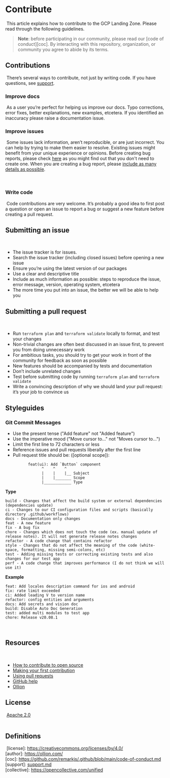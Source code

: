 # Contribute
​
This article explains how to contribute to the GCP Landing Zone.
Please read through the following guidelines.
​
> **Note**: before participating in our community, please read our
> [code of conduct][coc].
> By interacting with this repository, organization, or community you agree to
> abide by its terms.
​
## Contributions
​
There’s several ways to contribute, not just by writing code.
If you have questions, see [support](https://github.com/ollionorg/gcp-landing-zone/blob/main/SUPPORT.md).
​
### Improve docs
​
As a user you’re perfect for helping us improve our docs.
Typo corrections, error fixes, better explanations, new examples, etcetera.
​
If you identified an inaccuracy please raise a documentation issue.
​
### Improve issues
​
Some issues lack information, aren’t reproducible, or are just incorrect.
You can help by trying to make them easier to resolve.
Existing issues might benefit from your unique experience or opinions.
Before creating bug reports, please check [here](https://github.com/ollionorg/gcp-landing-zone/issues) as you might find out that you don't need to create one. When you are creating a bug report, please [include as many details as possible](#how-do-i-submit-a-good-bug-report).

​
### Write code
​
Code contributions are very welcome.
It’s probably a good idea to first post a question or open an issue to report a
bug or suggest a new feature before creating a pull request.
​
## Submitting an issue
​
*   The issue tracker is for issues.
*   Search the issue tracker (including closed issues) before opening a new
    issue
*   Ensure you’re using the latest version of our packages
*   Use a clear and descriptive title
*   Include as much information as possible: steps to reproduce the issue,
    error message, version, operating system, etcetera
*   The more time you put into an issue, the better we will be able to help you
​
## Submitting a pull request
​
*   Run `terraform plan` and `terraform validate` locally to format, and test your changes
*   Non-trivial changes are often best discussed in an issue first, to prevent
    you from doing unnecessary work
*   For ambitious tasks, you should try to get your work in front of the
    community for feedback as soon as possible
*   New features should be accompanied by tests and documentation
*   Don’t include unrelated changes
*   Test before submitting code by running `terraform plan` and `terraform validate`
*   Write a convincing description of why we should land your pull request:
    it’s your job to convince us

## Styleguides

### Git Commit Messages

* Use the present tense ("Add feature" not "Added feature")
* Use the imperative mood ("Move cursor to..." not "Moves cursor to...")
* Limit the first line to 72 characters or less
* Reference issues and pull requests liberally after the first line
* Pull request title should be: <type>([optional scope]): <description>

```
          feat(ui): Add `Button` component
                ^    ^    ^
                |    |    |__ Subject
                |    |_______ Scope
                |____________ Type
```
**Type**  
 ```
build - Changes that affect the build system or external dependencies (dependencies update)
ci - Changes to our CI configuration files and scripts (basically directory .github/workflows)
docs - Documentation only changes
feat - A new feature
fix - A bug fix
chore - Changes which does not touch the code (ex. manual update of release notes). It will not generate release notes changes
refactor - A code change that contains refactor
style - Changes that do not affect the meaning of the code (white-space, formatting, missing semi-colons, etc)
test - Adding missing tests or correcting existing tests and also changes for our test app
perf - A code change that improves performance (I do not think we will use it)
```
**Example**
```
feat: Add locales description command for ios and android 
fix: rate limit exceeded 
ci: Added leading V to version name 
refactor: config entities and arguments 
docs: Add secrets and vision doc 
build: Disable Auto Doc Generation 
test: added multi modules to test app 
chore: Release v20.08.1 
```

​
## Resources
​
*   [How to contribute to open source](https://opensource.guide/how-to-contribute/)
*   [Making your first contribution](https://medium.com/@vadimdemedes/making-your-first-contribution-de6576ddb190)
*   [Using pull requests](https://help.github.com/articles/about-pull-requests/)
*   [GitHub help](https://help.github.com)
*   [Ollion](https://ollion.com/)
​
## License
​
[Apache 2.0](https://www.apache.org/licenses/LICENSE-2.0)  
​
## Definitions
​
[license]: https://creativecommons.org/licenses/by/4.0/  
​
[author]: https://ollion.com/  
​
[coc]: https://github.com/remarkjs/.github/blob/main/code-of-conduct.md  
​
[support]: [support.md](https://github.com/ollionorg/gcp-landing-zone/blob/main/SUPPORT.md)  
​
[collective]: https://opencollective.com/unified  
